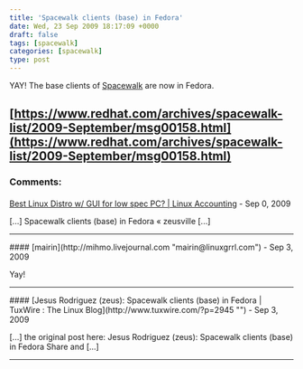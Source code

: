 ```yaml
---
title: 'Spacewalk clients (base) in Fedora'
date: Wed, 23 Sep 2009 18:17:09 +0000
draft: false
tags: [spacewalk]
categories: [spacewalk]
type: post
---
```


YAY! The base clients of [Spacewalk](https://fedorahosted.org/spacewalk/) are now in Fedora.

[https://www.redhat.com/archives/spacewalk-list/2009-September/msg00158.html](https://www.redhat.com/archives/spacewalk-list/2009-September/msg00158.html)
---
### Comments:
#### 
[Best Linux Distro w/ GUI for low spec PC? | Linux Accounting](http://linux-accounting.drupal-instalation.us/best-linux-distro-w-gui-for-low-spec-pc/ "") - <time datetime="2009-09-27 17:17:39">Sep 0, 2009</time>

\[...\] Spacewalk clients (base) in Fedora « zeusville \[...\]
<hr />
#### 
[mairin](http://mihmo.livejournal.com "mairin@linuxgrrl.com") - <time datetime="2009-09-23 21:56:37">Sep 3, 2009</time>

Yay!
<hr />
#### 
[Jesus Rodriguez (zeus): Spacewalk clients (base) in Fedora | TuxWire : The Linux Blog](http://www.tuxwire.com/?p=2945 "") - <time datetime="2009-09-23 16:07:21">Sep 3, 2009</time>

\[...\] the original post here: Jesus Rodriguez (zeus): Spacewalk clients (base) in Fedora Share and \[...\]
<hr />
